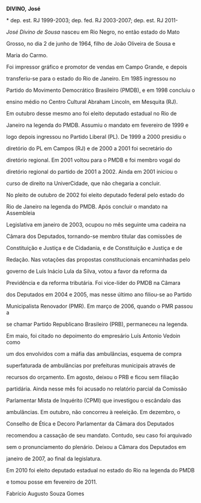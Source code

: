 **DIVINO,** **José**



\* dep. est. RJ 1999-2003; dep. fed. RJ 2003-2007; dep. est. RJ 2011-



*José Divino de Sousa* nasceu em Rio Negro, no então estado do Mato

Grosso, no dia 2 de junho de 1964, filho de João Oliveira de Sousa e

Maria do Carmo.



Foi impressor gráfico e promotor de vendas em Campo Grande, e depois

transferiu-se para o estado do Rio de Janeiro. Em 1985 ingressou no

Partido do Movimento Democrático Brasileiro (PMDB), e em 1998 concluiu o

ensino médio no Centro Cultural Abraham Lincoln, em Mesquita (RJ).



Em outubro desse mesmo ano foi eleito deputado estadual no Rio de

Janeiro na legenda do PMDB. Assumiu o mandato em fevereiro de 1999 e

logo depois ingressou no Partido Liberal (PL). De 1999 a 2000 presidiu o

diretório do PL em Campos (RJ) e de 2000 a 2001 foi secretário do

diretório regional. Em 2001 voltou para o PMDB e foi membro vogal do

diretório regional do partido de 2001 a 2002. Ainda em 2001 iniciou o

curso de direito na UniverCidade, que não chegaria a concluir.



No pleito de outubro de 2002 foi eleito deputado federal pelo estado do

Rio de Janeiro na legenda do PMDB. Após concluir o mandato na Assembleia

Legislativa em janeiro de 2003, ocupou no mês seguinte uma cadeira na

Câmara dos Deputados, tornando-se membro titular das comissões de

Constituição e Justiça e de Cidadania, e de Constituição e Justiça e de

Redação. Nas votações das propostas constitucionais encaminhadas pelo

governo de Luís Inácio Lula da Silva, votou a favor da reforma da

Previdência e da reforma tributária. Foi vice-líder do PMDB na Câmara

dos Deputados em 2004 e 2005, mas nesse último ano filiou-se ao Partido

Municipalista Renovador (PMR). Em março de 2006, quando o PMR passou a

se chamar Partido Republicano Brasileiro (PRB), permaneceu na legenda.

Em maio, foi citado no depoimento do empresário Luís Antonio Vedoin como

um dos envolvidos com a máfia das ambulâncias, esquema de compra

superfaturada de ambulâncias por prefeituras municipais através de

recursos do orçamento. Em agosto, deixou o PRB e ficou sem filiação

partidária. Ainda nesse mês foi acusado no relatório parcial da Comissão

Parlamentar Mista de Inquérito (CPMI) que investigou o escândalo das

ambulâncias. Em outubro, não concorreu à reeleição. Em dezembro, o

Conselho de Ética e Decoro Parlamentar da Câmara dos Deputados

recomendou a cassação de seu mandato. Contudo, seu caso foi arquivado

sem o pronunciamento do plenário. Deixou a Câmara dos Deputados em

janeiro de 2007, ao final da legislatura.



Em 2010 foi eleito deputado estadual no estado do Rio na legenda do PMDB

e tomou posse em fevereiro de 2011.



Fabrício Augusto Souza Gomes



